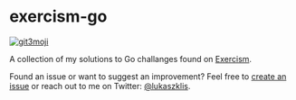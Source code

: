 # exercism-go

[![git3moji](https://img.shields.io/badge/git3moji-%E2%9A%A1%EF%B8%8F%F0%9F%90%9B%F0%9F%93%BA%F0%9F%91%AE%F0%9F%94%A4-fffad8.svg?style=flat-square)](https://robinpokorny.github.io/git3moji/)

A collection of my solutions to Go challanges found on [Exercism](https://exercism.io).

Found an issue or want to suggest an improvement? Feel free to [create an issue](https://github.com/lukaszklis/exercism-go/issues/new) or reach out to me on Twitter: [@lukaszklis](https://twitter.com/lukaszklis).
